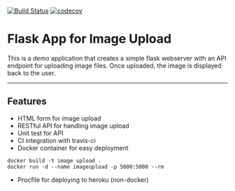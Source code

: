 [![Build Status](https://travis-ci.org/sadam0930/flask-ci-cd-example.svg?branch=master)](https://travis-ci.org/sadam0930/flask-ci-cd-example)
[![codecov](https://codecov.io/gh/sadam0930/flask-ci-cd-example/branch/master/graph/badge.svg)](https://codecov.io/gh/sadam0930/flask-ci-cd-example)

# Flask App for Image Upload

This is a demo application that creates a simple flask webserver with an API endpoint for uploading image files. Once uploaded, the image is displayed back to the user.

---
## Features
* HTML form for image upload
* RESTful API for handling image upload
* Unit test for API
* CI integration with travis-ci
* Docker container for easy deployment
```
docker build -t image upload .
docker run -d --name imageupload -p 5000:5000 --rm
```
* Procfile for deploying to heroku (non-docker)